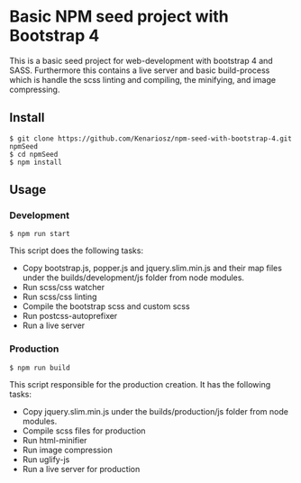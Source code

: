 # Basic NPM seed project with Bootstrap 4
This is a basic seed project for web-development with bootstrap 4 and SASS. Furthermore this contains a live server and
basic build-process which is handle the scss linting and compiling, the minifying, and image compressing.

## Install
```console
$ git clone https://github.com/Kenariosz/npm-seed-with-bootstrap-4.git npmSeed
$ cd npmSeed
$ npm install
```

## Usage
### Development
```console
$ npm run start
```
This script does the following tasks:
- Copy bootstrap.js, popper.js and jquery.slim.min.js and their map files under the builds/development/js folder from
node modules.
- Run scss/css watcher
- Run scss/css linting
- Compile the bootstrap scss and custom scss
- Run postcss-autoprefixer
- Run a live server 
### Production
```console
$ npm run build
```
This script responsible for the production creation. It has the following tasks:
- Copy jquery.slim.min.js under the builds/production/js folder from node modules. 
- Compile scss files for production
- Run html-minifier
- Run image compression
- Run uglify-js
- Run a live server for production
